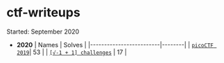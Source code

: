 # ctf-writeups

Started: September 2020

* __2020__
| Names                   | Solves |
|-------------------------|--------|
| [`picoCTF 2019`](2019_picoCTF/)| 53   |
| [`[√-1 + 1] challenges`](DailyCTFs/) | 17   |